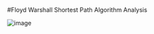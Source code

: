 #Floyd Warshall Shortest Path Algorithm Analysis

![image](https://user-images.githubusercontent.com/107041642/178335538-ade948d1-3ad7-4613-ab42-afbfa128b549.png)
